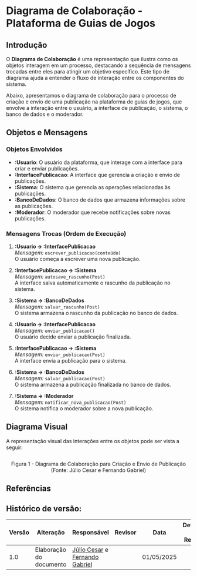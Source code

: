 # Diagrama de Colaboração - Plataforma de Guias de Jogos

## Introdução

O **Diagrama de Colaboração** é uma representação que ilustra como os objetos interagem em um processo, destacando a sequência de mensagens trocadas entre eles para atingir um objetivo específico. Este tipo de diagrama ajuda a entender o fluxo de interação entre os componentes do sistema.

Abaixo, apresentamos o diagrama de colaboração para o processo de criação e envio de uma publicação na plataforma de guias de jogos, que envolve a interação entre o usuário, a interface de publicação, o sistema, o banco de dados e o moderador.

## Objetos e Mensagens

### Objetos Envolvidos

- **:Usuario**: O usuário da plataforma, que interage com a interface para criar e enviar publicações.
- **:InterfacePublicacao**: A interface que gerencia a criação e envio de publicações.
- **:Sistema**: O sistema que gerencia as operações relacionadas às publicações.
- **:BancoDeDados**: O banco de dados que armazena informações sobre as publicações.
- **:Moderador**: O moderador que recebe notificações sobre novas publicações.

### Mensagens Trocas (Ordem de Execução)

1. **:Usuario → :InterfacePublicacao**  
   *Mensagem:* `escrever_publicacao(conteúdo)`  
   O usuário começa a escrever uma nova publicação.

2. **:InterfacePublicacao → :Sistema**  
   *Mensagem:* `autosave_rascunho(Post)`  
   A interface salva automaticamente o rascunho da publicação no sistema.

3. **:Sistema → :BancoDeDados**  
   *Mensagem:* `salvar_rascunho(Post)`  
   O sistema armazena o rascunho da publicação no banco de dados.

4. **:Usuario → :InterfacePublicacao**  
   *Mensagem:* `enviar_publicacao()`  
   O usuário decide enviar a publicação finalizada.

5. **:InterfacePublicacao → :Sistema**  
   *Mensagem:* `enviar_publicacao(Post)`  
   A interface envia a publicação para o sistema.

6. **:Sistema → :BancoDeDados**  
   *Mensagem:* `salvar_publicacao(Post)`  
   O sistema armazena a publicação finalizada no banco de dados.

7. **:Sistema → :Moderador**  
   *Mensagem:* `notificar_nova_publicacao(Post)`  
   O sistema notifica o moderador sobre a nova publicação.

## Diagrama Visual

A representação visual das interações entre os objetos pode ser vista a seguir:

![]()

<center>
Figura 1 - Diagrama de Colaboração para Criação e Envio de Publicação (Fonte: Júlio Cesar e Fernando Gabriel)
</center>

## Referências



## Histórico de versão:

| Versão | Alteração                  | Responsável     | Revisor | Data       | Detalhes da Revisão |
| -      | -                          | -               | -       | -          | -                   |
| 1.0    | Elaboração do documento | [Júlio Cesar](https://github.com/Julio1099) e [Fernando Gabriel](https://github.com/show-dawn)| | 01/05/2025 | |

